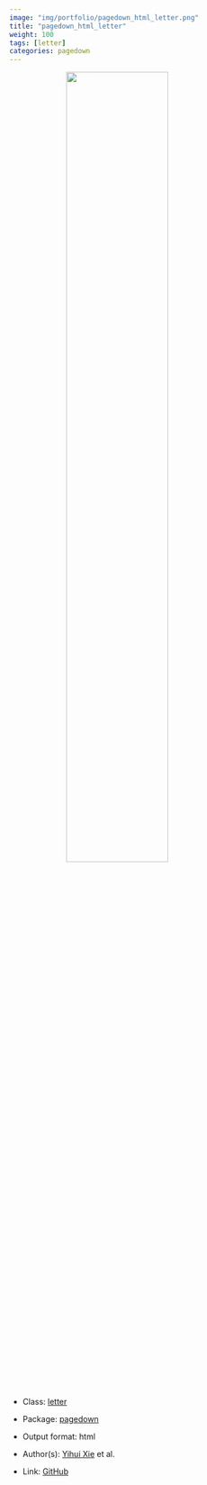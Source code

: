 ```yaml
---
image: "img/portfolio/pagedown_html_letter.png"
title: "pagedown_html_letter"
weight: 100
tags: [letter]
categories: pagedown
---
```




<!--more-->

<a href="../../img/portfolio/pagedown_html_letter.png"><img class = "jf-image-shadow" src="../../img/portfolio/pagedown_html_letter.png" style="display: block; margin: auto;" width="60%"></a>

- Class: [letter](../../tags/letter)
- Package: [pagedown](pagedown)
- Output format: html

- Author(s): [Yihui Xie](https://yihui.org/) et al.
- Link: [GitHub](https://github.com/rstudio/pagedown)


